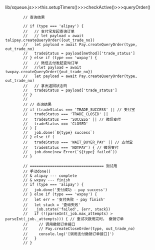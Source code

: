lib/xqueue.js>>>this.setupTimers()>>>checkActive()>>>queryOrder()


            // 查询结果

            // if (type === 'alipay') {
            //   // 支付宝发起查询订单
            //   // let payload = await talipay.createQueryOrder({out_trade_no})
            //   let payload = await Pay.createQueryOrder(type, out_trade_no)
            //   tradeStatus = payload[method]['trade_status']
            // } else if (type === 'wxpay') {
            //   // 微信支付发起查询订单
            //   //let payload = await twxpay.createQueryOrder({out_trade_no})
            //   let payload = await Pay.createQueryOrder(type, out_trade_no)
            //   // 拿出返回状态码
            //   tradeStatus = payload['trade_status']
            // }
            //
            // // 查询结果
            // if (tradeStatus === 'TRADE_SUCCESS' || // 支付宝
            //   tradeStatus === 'TRADE_CLOSED' ||
            //   tradeStatus === 'SUCCESS' || // 微信支付
            //   tradeStatus === 'CLOSED'
            // ) {
            //   job.done(`${type} success`)
            // } else if (
            //   tradeStatus === 'WAIT_BUYER_PAY' || // 支付宝
            //   tradeStatus === 'NOTPAY') { // 微信支付
            //   job.done(new Error(`${type} failed`))
            // }

            // ================================= 测试用
            // 手动done()
            // & alipay --- complete
            // & wxpay --- finish
            // if (type === 'alipay') {
            //   job.done('支付成功 - pay success')
            // } else if (type === 'wxpay') {
            //   let err = '支付失败 - pay finish'
            //   let stack = '查询失败'
            //   _job.state('failed', {err, stack})
            //   if (!(parseInt(_job.max_attempts) > parseInt(_job._attempts))) { // 重试次数用完时， 撤销订单
            //     // 调用撤销订单接口
            //     // Pay.createCloseOrder(type, out_trade_no)
            //     console.log('[调用支付撤销订单接口]')
            //   }
            // }